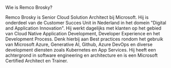 Wie is Remco Brosky?

Remco Brosky is Senior Cloud Solution Architect bij Microsoft. Hij is onderdeel van de Customer Succes Unit in Nederland in het domein "Digital and Application Innovation". Hij werkt dagelijks met klanten op het gebied van Cloud Native Application Development, Developer Experience en het Development Process.
Denk hierbij aan Best practices rondom het gebruik van Microsoft Azure, Generative AI, Github, Azure DevOps en diverse development diensten zoals Kubernetes en App Services. 
Hij heeft een achtergrond in software engineering en architecture en is een Microsoft Certified Architect en Trainer.